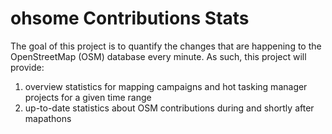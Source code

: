 # ohsome Contributions Stats
The goal of this project is to quantify the changes that are happening to the OpenStreetMap (OSM) database every minute. As such, this project will provide:
1) overview statistics for mapping campaigns and hot tasking manager projects for a given time range
2) up-to-date statistics about OSM contributions during and shortly after mapathons

